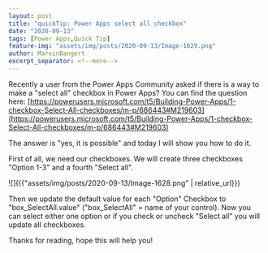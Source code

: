 ```yaml
---
layout: post
title: "quickTip: Power Apps select all checkbox"
date: "2020-09-13"
tags: [Power Apps,Quick Tip]
feature-img: "assets/img/posts/2020-09-13/Image-1629.png"
author: MarvinBangert
excerpt_separator: <!--more-->
---
```


Recently a user from the Power Apps Community asked if there is a way to make a "select all" checkbox in Power Apps? You can find the question here: [https://powerusers.microsoft.com/t5/Building-Power-Apps/1-checkbox-Select-All-checkboxes/m-p/686443#M219603](https://powerusers.microsoft.com/t5/Building-Power-Apps/1-checkbox-Select-All-checkboxes/m-p/686443#M219603)

The answer is "yes, it is possible" and today I will show you how to do it.

<!--more-->

First of all, we need our checkboxes. We will create three checkboxes "Option 1-3" and a fourth "Select all".

![]({{"assets/img/posts/2020-09-13/Image-1628.png" | relative_url}})

Then we update the default value for each "Option" Checkbox to "box\_SelectAll.value" ("box\_SelectAll" = name of your control). Now you can select either one option or if you check or uncheck "Select all" you will update all checkboxes.

Thanks for reading, hope this will help you!
